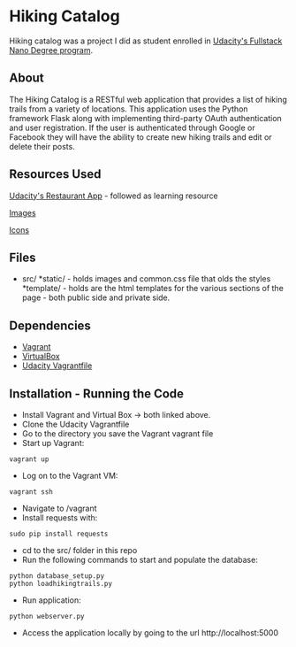 # Hiking Catalog
Hiking catalog was a project I did as student enrolled in [Udacity's Fullstack Nano Degree program](https://www.udacity.com/course/full-stack-web-developer-nanodegree--nd004).

## About
The Hiking Catalog is a RESTful web application that provides a list of hiking trails from a variety of locations. This application uses the Python framework Flask along with implementing third-party OAuth authentication and user registration. If the user is authenticated through Google or Facebook they will have the ability to create new hiking trails and edit or delete their posts.

## Resources Used
[Udacity's Restaurant App](https://www.udacity.com/course/full-stack-foundations--ud088) - followed as learning resource

[Images](https://unsplash.com)

[Icons](http://fontawesome.io)

## Files
* src/
  *static/ - holds images and common.css file that olds the styles
  *template/ - holds are the html templates for the various sections of the page - both public side and private side.
  
## Dependencies
- [Vagrant](https://www.vagrantup.com/)
- [VirtualBox](https://www.virtualbox.org/wiki/Downloads)
- [Udacity Vagrantfile](https://github.com/udacity/fullstack-nanodegree-vm)

## Installation - Running the Code
* Install Vagrant and Virtual Box -> both linked above.
* Clone the Udacity Vagrantfile 
* Go to the directory you save the Vagrant vagrant file
* Start up Vagrant:
```
vagrant up
```
* Log on to the Vagrant VM:
```
vagrant ssh
```
* Navigate to /vagrant
* Install requests with:
```
sudo pip install requests
```
* cd to the src/ folder in this repo
* Run the following commands to start and populate the database:
```
python database_setup.py
python loadhikingtrails.py
```
* Run application:
```
python webserver.py
```
* Access the application locally by going to the url http://localhost:5000


  
